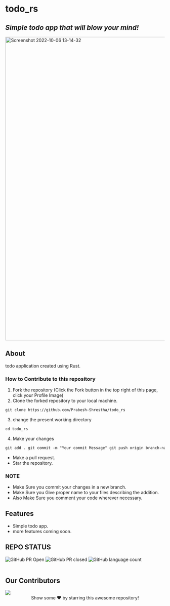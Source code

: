 # todo_rs

## _Simple todo app that will blow your mind!_

<img width="959" alt="Screenshot 2022-10-06 13-14-32" src="https://user-images.githubusercontent.com/65012735/196863628-3b107367-58ae-4c31-bfa5-a1d51a94e114.png">

## About

todo application created using Rust.

### How to Contribute to this repository

1. Fork the repository (Click the Fork button in the top right of this page,
   click your Profile Image)
2. Clone the forked repository to your local machine.

```markdown
git clone https://github.com/Prabesh-Shrestha/todo_rs
```

3. change the present working directory

```markdown
cd todo_rs
```

4. Make your changes

```markdown
git add . git commit -m "Your commit Message" git push origin branch-name
```

- Make a pull request.
- Star the repository.

### NOTE

- Make Sure you commit your changes in a new branch.
- Make Sure you Give proper name to your files describing the addition.
- Also Make Sure you comment your code wherever necessary.

## Features

- Simple todo app.
- more features coming soon.

## REPO STATUS

![GitHub PR Open](https://img.shields.io/github/issues-pr/Prabesh-Shrestha/todo_rs?style=for-the-badge&color=aqua)
![GitHub PR closed](https://img.shields.io/github/issues-pr-closed-raw/Prabesh-Shrestha/todo_rs?style=for-the-badge&color=blue)
![GitHub language count](https://img.shields.io/github/languages/count/Prabesh-Shrestha/todo_rs?style=for-the-badge&color=brightgreen)
<br><br>

## Our Contributors

<a href="https://github.com/Prabesh-Shrestha/todo_rs/graphs/contributors">
  <img src="https://contrib.rocks/image?repo=Prabesh-Shrestha/todo_rs" />
</a>

<br>
<div align="center">
Show some ❤️ by starring this awesome repository!
</div>
